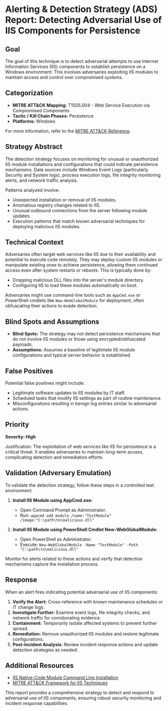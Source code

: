 # Alerting & Detection Strategy (ADS) Report: Detecting Adversarial Use of IIS Components for Persistence

## Goal
The goal of this technique is to detect adversarial attempts to use Internet Information Services (IIS) components to establish persistence on a Windows environment. This involves adversaries exploiting IIS modules to maintain access and control over compromised systems.

## Categorization
- **MITRE ATT&CK Mapping:** T1505.004 - Web Service Execution via Compromised Components
- **Tactic / Kill Chain Phases:** Persistence
- **Platforms:** Windows

For more information, refer to the [MITRE ATT&CK Reference](https://attack.mitre.org/techniques/T1505/004).

## Strategy Abstract
The detection strategy focuses on monitoring for unusual or unauthorized IIS module installations and configurations that could indicate persistence mechanisms. Data sources include Windows Event Logs (particularly Security and System logs), process execution logs, file integrity monitoring alerts, and network traffic analysis.

Patterns analyzed involve:
- Unexpected installation or removal of IIS modules.
- Anomalous registry changes related to IIS.
- Unusual outbound connections from the server following module updates.
- Execution patterns that match known adversarial techniques for deploying malicious IIS modules.

## Technical Context
Adversaries often target web services like IIS due to their availability and potential to execute code remotely. They may deploy custom IIS modules or manipulate existing ones to achieve persistence, allowing them continued access even after system restarts or reboots. This is typically done by:
- Dropping malicious DLL files into the server's module directory.
- Configuring IIS to load these modules automatically on boot.

Adversaries might use command-line tools such as `AppCmd.exe` or PowerShell cmdlets like `New-WebGlobalModule` for deployment, often obfuscating their actions to evade detection. 

## Blind Spots and Assumptions
- **Blind Spots:** The strategy may not detect persistence mechanisms that do not involve IIS modules or those using encrypted/obfuscated payloads.
- **Assumptions:** Assumes a baseline of legitimate IIS module configurations and typical server behavior is established.

## False Positives
Potential false positives might include:
- Legitimate software updates to IIS modules by IT staff.
- Scheduled tasks that modify IIS settings as part of routine maintenance.
- Misconfigurations resulting in benign log entries similar to adversarial actions.

## Priority
**Severity: High**

Justification: The exploitation of web services like IIS for persistence is a critical threat. It enables adversaries to maintain long-term access, complicating detection and remediation efforts.

## Validation (Adversary Emulation)
To validate the detection strategy, follow these steps in a controlled test environment:

1. **Install IIS Module using AppCmd.exe:**
   - Open Command Prompt as Administrator.
   - Run: `appcmd add module /name:"TestModule" /image:"C:\path\to\malicious.dll"`
   
2. **Install IIS Module using PowerShell Cmdlet New-WebGlobalModule:**
   - Open PowerShell as Administrator.
   - Execute: `New-WebGlobalModule -Name "TestModule" -Path "C:\path\to\malicious.dll"`

Monitor for alerts related to these actions and verify that detection mechanisms capture the installation process.

## Response
When an alert fires indicating potential adversarial use of IIS components:
1. **Verify the Alert:** Cross-reference with known maintenance schedules or IT change logs.
2. **Investigate Further:** Examine event logs, file integrity checks, and network traffic for corroborating evidence.
3. **Containment:** Temporarily isolate affected systems to prevent further spread.
4. **Remediation:** Remove unauthorized IIS modules and restore legitimate configurations.
5. **Post-Incident Analysis:** Review incident response actions and update detection strategies as needed.

## Additional Resources
- [IIS Native-Code Module Command Line Installation](https://learn.microsoft.com/en-us/iis/get-started/installing-iis/installing-a-native-code-module)
- [MITRE ATT&CK Framework for IIS Techniques](https://attack.mitre.org/techniques/T1505/004)

This report provides a comprehensive strategy to detect and respond to adversarial use of IIS components, ensuring robust security monitoring and incident response capabilities.
